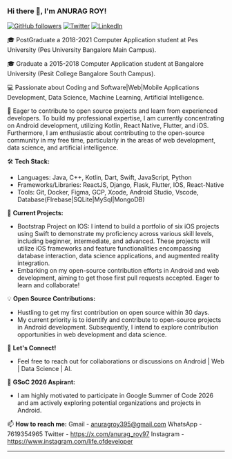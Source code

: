 ### Hi there 👋, I'm ANURAG ROY!

[![GitHub followers](https://img.shields.io/github/followers/Anuragroyan?style=social&label=Follow)](https://github.com/anuragroyan)
[![Twitter](https://img.shields.io/twitter/follow/anurag_roy97?style=social)](https://twitter.com/anurag_roy97)
[![LinkedIn](https://img.shields.io/badge/-anurag_roy997-blue?style=flat-square&logo=linkedin&logoColor=white)](https://www.linkedin.com/in/anurag_roy997/)


🎓 PostGraduate a 2018-2021 Computer Application student at Pes University (Pes University Bangalore Main Campus).

🎓 Graduate a 2015-2018 Computer Application student at Bangalore University (Pesit College Bangalore South Campus).

💻 Passionate about Coding and Software|Web|Mobile Applications Development, Data Science, Machine Learning, Artificial Intelligence.

🌱 Eager to contribute to open source projects and learn from experienced developers. To build my professional expertise, I am currently concentrating on Android development, utilizing Kotlin, React Native, Flutter, and iOS. Furthermore, I am enthusiastic about contributing to the open-source community in my free time, particularly in the areas of web development, data science, and artificial intelligence.

🛠️ **Tech Stack:**
- Languages: Java, C++, Kotlin, Dart, Swift, JavaScript, Python
- Frameworks/Libraries: ReactJS, Django, Flask, Flutter, IOS, React-Native
- Tools: Git, Docker, Figma, GCP, Xcode, Android Studio, Vscode, Database(FIrebase|SQLite|MySql|MongoDB)

🔭 **Current Projects:**

- Bootstrap Project on IOS: I intend to build a portfolio of six iOS projects using Swift to demonstrate my proficiency across various skill levels, including beginner, intermediate, and advanced. These projects will utilize iOS frameworks and feature functionalities encompassing database interaction, data science applications, and augmented reality integration.
- Embarking on my open-source contribution efforts in Android and web development, aiming to get those first pull requests accepted. Eager to learn and collaborate!

💡 **Open Source Contributions:**
- Hustling to get my first contribution on open source within 30 days.
- My current priority is to identify and contribute to open-source projects in Android development. Subsequently, I intend to explore contribution opportunities in web development and data science.
  
🤝 **Let's Connect!**
- Feel free to reach out for collaborations or discussions on Android | Web | Data Science | AI.

🥅 **GSoC 2026 Aspirant:**
- I am highly motivated to participate in Google Summer of Code 2026 and am actively exploring potential organizations and projects in Android.

📫 **How to reach me:**
Gmail - anuragroy395@gmail.com
WhatsApp - 7619354965
Twitter - https://x.com/anurag_roy97
Instagram - https://www.instagram.com/life.ofdeveloper

---
